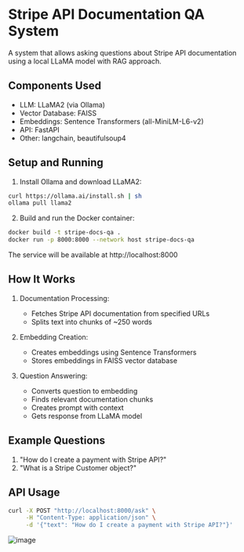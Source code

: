 # Stripe API Documentation QA System

A system that allows asking questions about Stripe API documentation using a local LLaMA model with RAG approach.

## Components Used

- LLM: LLaMA2 (via Ollama)
- Vector Database: FAISS
- Embeddings: Sentence Transformers (all-MiniLM-L6-v2)
- API: FastAPI
- Other: langchain, beautifulsoup4

## Setup and Running

1. Install Ollama and download LLaMA2:
```bash
curl https://ollama.ai/install.sh | sh
ollama pull llama2
```

2. Build and run the Docker container:
```bash
docker build -t stripe-docs-qa .
docker run -p 8000:8000 --network host stripe-docs-qa
```

The service will be available at http://localhost:8000

## How It Works

1. Documentation Processing:
   - Fetches Stripe API documentation from specified URLs
   - Splits text into chunks of ~250 words

2. Embedding Creation:
   - Creates embeddings using Sentence Transformers
   - Stores embeddings in FAISS vector database

3. Question Answering:
   - Converts question to embedding
   - Finds relevant documentation chunks
   - Creates prompt with context
   - Gets response from LLaMA model

## Example Questions

1. "How do I create a payment with Stripe API?"
2. "What is a Stripe Customer object?"

## API Usage

```bash
curl -X POST "http://localhost:8000/ask" \
     -H "Content-Type: application/json" \
     -d '{"text": "How do I create a payment with Stripe API?"}'
```
![image](https://github.com/user-attachments/assets/a24ffa4a-52d1-4704-b23a-bded445f7bc3)

